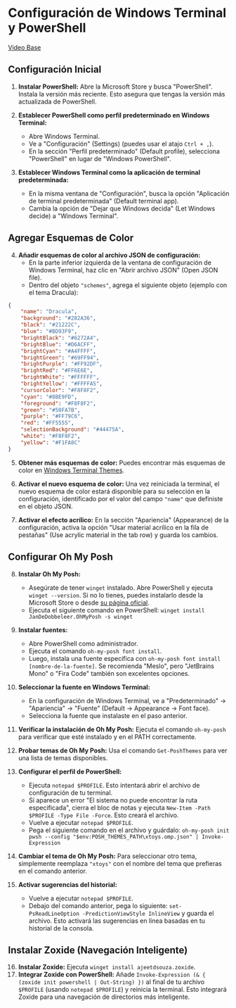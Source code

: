 # Configuración de Windows Terminal y PowerShell

[Video Base](https://youtu.be/6SGIFVJ5Izs?si=lgTUnGTAOmVHm3gr)

## Configuración Inicial

1.  **Instalar PowerShell:** Abre la Microsoft Store y busca "PowerShell". Instala la versión más reciente. Esto asegura que tengas la versión más actualizada de PowerShell.

2.  **Establecer PowerShell como perfil predeterminado en Windows Terminal:**
    *   Abre Windows Terminal.
    *   Ve a "Configuración" (Settings) (puedes usar el atajo `Ctrl + ,`).
    *   En la sección "Perfil predeterminado" (Default profile), selecciona "PowerShell" en lugar de "Windows PowerShell".

3.  **Establecer Windows Terminal como la aplicación de terminal predeterminada:**
    *   En la misma ventana de "Configuración", busca la opción "Aplicación de terminal predeterminada" (Default terminal app).
    *   Cambia la opción de "Dejar que Windows decida" (Let Windows decide) a "Windows Terminal".

## Agregar Esquemas de Color

4.  **Añadir esquemas de color al archivo JSON de configuración:**
    *   En la parte inferior izquierda de la ventana de configuración de Windows Terminal, haz clic en "Abrir archivo JSON" (Open JSON file).
    *   Dentro del objeto `"schemes"`, agrega el siguiente objeto (ejemplo con el tema Dracula):

```json
{
    "name": "Dracula",
    "background": "#282A36",
    "black": "#21222C",
    "blue": "#BD93F9",
    "brightBlack": "#6272A4",
    "brightBlue": "#D6ACFF",
    "brightCyan": "#A4FFFF",
    "brightGreen": "#69FF94",
    "brightPurple": "#FF92DF",
    "brightRed": "#FF6E6E",
    "brightWhite": "#FFFFFF",
    "brightYellow": "#FFFFA5",
    "cursorColor": "#F8F8F2",
    "cyan": "#8BE9FD",
    "foreground": "#F8F8F2",
    "green": "#50FA7B",
    "purple": "#FF79C6",
    "red": "#FF5555",
    "selectionBackground": "#44475A",
    "white": "#F8F8F2",
    "yellow": "#F1FA8C"
}
```

5.  **Obtener más esquemas de color:** Puedes encontrar más esquemas de color en [Windows Terminal Themes](https://windowsterminalthemes.dev/).

6.  **Activar el nuevo esquema de color:** Una vez reiniciada la terminal, el nuevo esquema de color estará disponible para su selección en la configuración, identificado por el valor del campo `"name"` que definiste en el objeto JSON.

7.  **Activar el efecto acrílico:** En la sección "Apariencia" (Appearance) de la configuración, activa la opción "Usar material acrílico en la fila de pestañas" (Use acrylic material in the tab row) y guarda los cambios.

## Configurar Oh My Posh

8.  **Instalar Oh My Posh:**

      * Asegúrate de tener `winget` instalado. Abre PowerShell y ejecuta `winget --version`. Si no lo tienes, puedes instalarlo desde la Microsoft Store o desde [su página oficial](https://www.google.com/url?sa=E&source=gmail&q=https://www.google.com/url?sa=E%26source=gmail%26q=https://learn.microsoft.com/es-es/windows/package-manager/winget/).
      * Ejecuta el siguiente comando en PowerShell: `winget install JanDeDobbeleer.OhMyPosh -s winget`

9.  **Instalar fuentes:**

      * Abre PowerShell como administrador.
      * Ejecuta el comando `oh-my-posh font install`.
      * Luego, instala una fuente específica con `oh-my-posh font install [nombre-de-la-fuente]`. Se recomienda "Meslo", pero "JetBrains Mono" o "Fira Code" también son excelentes opciones.

10. **Seleccionar la fuente en Windows Terminal:**

      * En la configuración de Windows Terminal, ve a "Predeterminado" -\> "Apariencia" -\> "Fuente" (Default -\> Appearance -\> Font face).
      * Selecciona la fuente que instalaste en el paso anterior.

11. **Verificar la instalación de Oh My Posh:** Ejecuta el comando `oh-my-posh` para verificar que esté instalado y en el PATH correctamente.

12. **Probar temas de Oh My Posh:** Usa el comando `Get-PoshThemes` para ver una lista de temas disponibles.

13. **Configurar el perfil de PowerShell:**

      * Ejecuta `notepad $PROFILE`. Esto intentará abrir el archivo de configuración de tu terminal.
      * Si aparece un error "El sistema no puede encontrar la ruta especificada", cierra el bloc de notas y ejecuta `New-Item -Path $PROFILE -Type File -Force`. Esto creará el archivo.
      * Vuelve a ejecutar `notepad $PROFILE`.
      * Pega el siguiente comando en el archivo y guárdalo: `oh-my-posh init pwsh --config "$env:POSH_THEMES_PATH\xtoys.omp.json" | Invoke-Expression`

14. **Cambiar el tema de Oh My Posh:** Para seleccionar otro tema, simplemente reemplaza `"xtoys"` con el nombre del tema que prefieras en el comando anterior.

15. **Activar sugerencias del historial:**

      * Vuelve a ejecutar `notepad $PROFILE`.
      * Debajo del comando anterior, pega lo siguiente: `set-PsReadLineOption -PredictionViewStyle InlineView` y guarda el archivo. Esto activará las sugerencias en línea basadas en tu historial de la consola.

## Instalar Zoxide (Navegación Inteligente)

16. **Instalar Zoxide:** Ejecuta `winget install ajeetdsouza.zoxide`.
17. **Integrar Zoxide con PowerShell:** Añade `Invoke-Expression (& { (zoxide init powershell | Out-String) })` al final de tu archivo `$PROFILE` (usando `notepad $PROFILE`) y reinicia la terminal. Esto integrará Zoxide para una navegación de directorios más inteligente.
